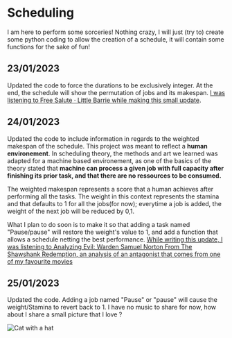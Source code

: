 # Scheduling
I am here to perform some sorceries!
Nothing crazy, I will just (try to) create some python coding to allow the creation of a schedule, it will contain some functions for the sake of fun!

## 23/01/2023
Updated the code to force the durations to be exclusively integer. At the end, the schedule will show the permutation of jobs and its makespan.
[I was listening to Free Salute · Little Barrie while making this small update](https://www.youtube.com/watch?v=kH6sJtRljW4).

## 24/01/2023

Updated the code to include information in regards to the weighted makespan of the schedule. 
This project was meant to reflect a **human environement**. In scheduling theory, the methods and art we learned was adapted for a machine based environement, as one of the basics of the theory stated that **machine can process a given job with full capacity after finishing its prior task, and that there are no ressources to be consumed.** 

The weighted makespan represents a score that a human achieves after performing all the tasks. The weight in this context represents the stamina and that defaults to 1 for all the jobs(for now); everytime a job is added, the weight of the next job will be reduced by 0,1.

What I plan to do soon is to make it so that adding a task named "Pause/pause" will restore the weight's value to 1, and add a function that allows a schedule netting the best performance.
[While writing this update, I was listening to Analyzing Evil: Warden Samuel Norton From The Shawshank Redemption, an analysis of an antagonist that comes from one of my favourite movies](https://www.youtube.com/watch?v=07sIviggH8M)


## 25/01/2023

Updated the code. Adding a job named "Pause" or "pause" will cause the weight/Stamina to revert back to 1. I have no music to share for now, how about I share a small picture that I love ? 

![Cat with a hat](https://pbs.twimg.com/media/FLt0yAhXIAEhiH4?format=jpg)
